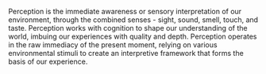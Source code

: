 
Perception is the immediate awareness or sensory interpretation of our environment, through the combined senses - sight, sound, smell, touch, and taste. Perception works with cognition to shape our understanding of the world, imbuing our experiences with quality and depth. Perception operates in the raw immediacy of the present moment, relying on various environmental stimuli to create an interpretive framework that forms the basis of our experience.

